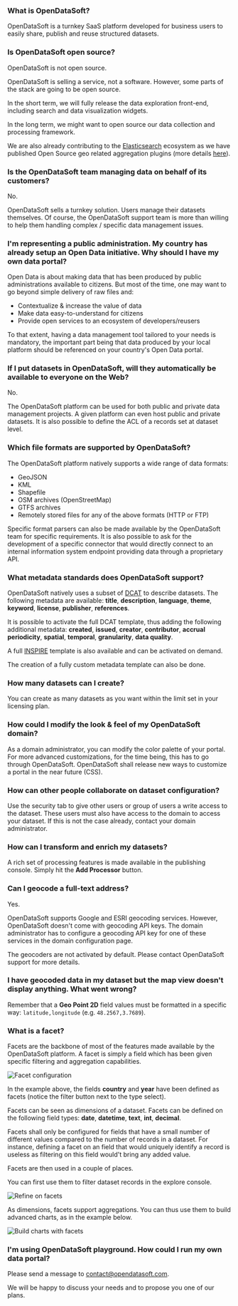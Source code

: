 ### What is OpenDataSoft?
OpenDataSoft is a turnkey SaaS platform developed for business users to easily share, publish and reuse structured datasets.

### Is OpenDataSoft open source?
OpenDataSoft is not open source. 

OpenDataSoft is selling a service, not a software. However, some parts of the stack are going to be open source. 

In the short term, we will fully release the data exploration front-end, including search and data visualization widgets. 

In the long term, we might want to open source our data collection and processing framework. 

We are also already contributing to the [Elasticsearch](http://www.elasticsearch.org/) ecosystem as we have published Open Source geo related aggregation plugins (more details [here](https://github.com/opendatasoft)).

### Is the OpenDataSoft team managing data on behalf of its customers?
No. 

OpenDataSoft sells a turnkey solution. Users manage their datasets themselves. Of course, the OpenDataSoft support team is more than willing to help them handling complex / specific data management issues.

### I'm representing a public administration. My country has already setup an Open Data initiative. Why should I have my own data portal?
Open Data is about making data that has been produced by public administrations available to citizens. But most of the time, one may want to go beyond simple delivery of raw files and:

* Contextualize & increase the value of data
* Make data easy-to-understand for citizens
* Provide open services to an ecosystem of developers/reusers

To that extent, having a data management tool tailored to your needs is mandatory, the important part being that data produced by your local platform should be referenced on your country's Open Data portal.

### If I put datasets in OpenDataSoft, will they automatically be available to everyone on the Web?
No. 

The OpenDataSoft platform can be used for both public and private data management projects. A given platform can even host public and private datasets. It is also possible to define the ACL of a records set at dataset level.

### Which file formats are supported by OpenDataSoft?
The OpenDataSoft platform natively supports a wide range of data formats:

* GeoJSON
* KML
* Shapefile
* OSM archives (OpenStreetMap)
* GTFS archives
* Remotely stored files for any of the above formats (HTTP or FTP)

Specific format parsers can also be made available by the OpenDataSoft team for specific requirements. It is also possible to ask for the development of a specific connector that would directly connect to an internal information system endpoint providing data through a proprietary API.

### What metadata standards does OpenDataSoft support?
OpenDataSoft natively uses a subset of [DCAT](http://www.w3.org/TR/vocab-dcat/) to describe datasets. The following metadata are available: **title**, **description**, **language**, **theme**, **keyword**, **license**, **publisher**, **references**.

It is possible to activate the full DCAT template, thus adding the following additional metadata: **created**, **issued**, **creator**, **contributor**, **accrual periodicity**, **spatial**, **temporal**, **granularity**, **data quality**.

A full [INSPIRE](http://inspire.ec.europa.eu/index.cfm/pageid/101) template is also available and can be activated on demand.

The creation of a fully custom metadata template can also be done.

### How many datasets can I create?
You can create as many datasets as you want within the limit set in your licensing plan.

### How could I modify the look & feel of my OpenDataSoft domain?
As a domain administrator, you can modify the color palette of your portal. For more advanced customizations, for the time being, this has to go through OpenDataSoft. OpenDataSoft shall release new ways to customize a portal in the near future (CSS).

### How can other people collaborate on dataset configuration?
Use the security tab to give other users or group of users a write access to the dataset. These users must also have access to the domain to access your dataset. If this is not the case already, contact your domain administrator.

### How can I transform and enrich my datasets?
A rich set of processing features is made available in the publishing console. Simply hit the **Add Processor** button.

### Can I geocode a full-text address?
Yes. 

OpenDataSoft supports Google and ESRI geocoding services. However, OpenDataSoft doesn't come with geocoding API keys. The domain administrator has to configure a geocoding API key for one of these services in the domain configuration page.

The geocoders are not activated by default. Please contact OpenDataSoft support for more details.

### I have geocoded data in my dataset but the map view doesn't display anything. What went wrong?
Remember that a **Geo Point 2D** field values must be formatted in a specific way: `latitude,longitude` (e.g. `48.2567,3.7689`).

### What is a facet?

Facets are the backbone of most of the features made available by the OpenDataSoft platform. A facet is simply a field which has been given specific filtering and aggregation capabilities.

![Facet configuration](facet-configuration-en.jpg)

In the example above, the fields **country** and **year** have been defined as facets (notice the filter button next to the type select).

Facets can be seen as dimensions of a dataset. Facets can be defined on the following field types: **date**, **datetime**, **text**, **int**, **decimal**.

Facets shall only be configured for fields that have a small number of different values compared to the number of records in a dataset. For instance, defining a facet on an field that would uniquely identify a record is useless as filtering on this field would't bring any added value.

Facets are then used in a couple of places.

You can first use them to filter dataset records in the explore console.

![Refine on facets](facet-explore-en.jpg)

As dimensions, facets support aggregations. You can thus use them to build advanced charts, as in the example below.

![Build charts with facets](facet-chart-en.jpg)


### I'm using OpenDataSoft playground. How could I run my own data portal?
Please send a message to <contact@opendatasoft.com>. 

We will be happy to discuss your needs and to propose you one of our plans.
